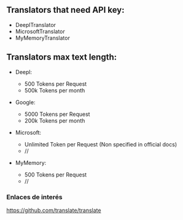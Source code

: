 ## Translators that need API key:

- DeeplTranslator
- MicrosoftTranslator
- MyMemoryTranslator

## Translators max text length:

- Deepl:
    - 500 Tokens per Request
    - 500k Tokens per month

- Google:
    - 5000 Tokens per Request
    - 200k Tokens per month

- Microsoft:
    - Unlimited Token per Request (Non specified in official docs)
    - //

- MyMemory:
    - 500 Tokens per Request
    - //


### Enlaces de interés

https://github.com/translate/translate